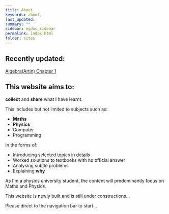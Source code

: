 ```yaml
---
title: About
keywords: about,
last_updated: 
summary: ""
sidebar: mydoc_sidebar
permalink: index.html
folder: sites
---
```


## Recently updated:
[Algebra(Artin) Chapter 1](algebra_chap1)

## This website aims to:

**collect** and **share** what I have learnt.

This includes but not limited to subjects such as:
* **Maths**
* **Physics**
* Computer
* Programming

In the forms of:
* Introducing selected topics in details
* Worked solutions to textbooks with no official answer
* Analysing subtle problems
* Explaining **why**

As I'm a physics university student, the content will predominantly focus on Maths and Physics.

This website is newly built and is still under constructions...

Please direct to the navigation bar to start...

